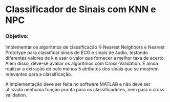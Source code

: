 # Classificador de Sinais com KNN e NPC

### Objetivo:
  Implementar os algoritmos de classificação K-Nearest Neighbors e Nearest Prototype para classificar sinais de ECG e sinais de áudio, testando diferentes valores de k e usar o valor que fornecer a melhor taxa de acerto. Além disso, deve-se avaliar os algoritmos com Cross-Validation. E ainda realizar a extração de pelo menos 5 atributos dos sinais que se mostrem relevantes para a classificação.
  
A implementação deve ser feita no software MATLAB e não deve ser utilizada nenhuma função pronta para os classificadores, nem para o cross validation.
